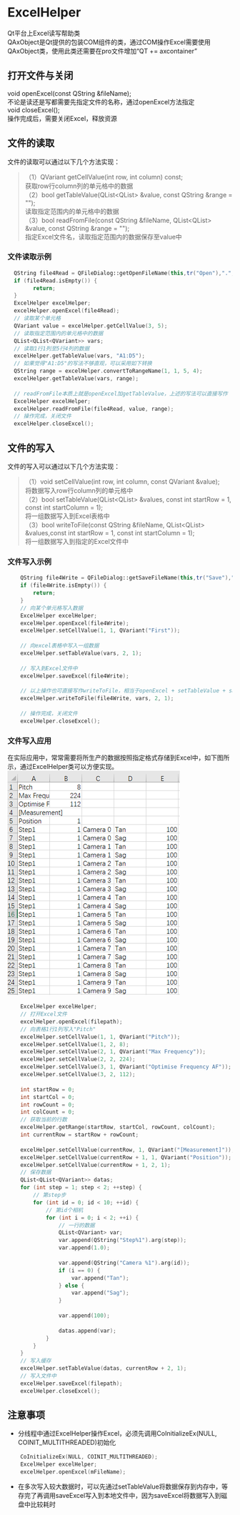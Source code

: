 # ExcelHelper
Qt平台上Excel读写帮助类<br>
QAxObject是Qt提供的包装COM组件的类，通过COM操作Excel需要使用QAxObject类，使用此类还需要在pro文件增加“QT += axcontainer”
## 打开文件与关闭
void openExcel(const QString &fileName);<br>
不论是读还是写都需要先指定文件的名称，通过openExcel方法指定<br>
void closeExcel();<br>
操作完成后，需要关闭Excel，释放资源

## 文件的读取
文件的读取可以通过以下几个方法实现：
> （1）QVariant getCellValue(int row, int column) const;<br>
>     获取row行column列的单元格中的数据<br>
> （2）bool getTableValue(QList<QList<QVariant>> &value, const QString &range = "");<br>
>     读取指定范围内的单元格中的数据<br>
> （3）bool readFromFile(const QString &fileName, QList<QList<QVariant>> &value, const QString &range = "");<br>
>     指定Excel文件名，读取指定范围内的数据保存至value中<br>
### 文件读取示例
```cpp
  QString file4Read = QFileDialog::getOpenFileName(this,tr("Open"),".",tr("Microsoft Office (*.xlsx *csv)"));
  if (file4Read.isEmpty()) {
        return;
  }
  ExcelHelper excelHelper;
  excelHelper.openExcel(file4Read);
  // 读取某个单元格
  QVariant value = excelHelper.getCellValue(3, 5);
  // 读取指定范围内的单元格中的数据
  QList<QList<QVariant>> vars;
  // 读取1行1列至5行4列的数据
  excelHelper.getTableValue(vars, "A1:D5");
  // 如果觉得"A1:D5"的写法不够直观，可以采用如下转换
  QString range = excelHelper.convertToRangeName(1, 1, 5, 4);
  excelHelper.getTableValue(vars, range);
  
  // readFromFile本质上就是openExcel加getTableValue，上述的写法可以直接写作
  ExcelHelper excelHelper;
  excelHelper.readFromFile(file4Read, value, range);
  // 操作完成，关闭文件
  excelHelper.closeExcel();
```
## 文件的写入
文件的写入可以通过以下几个方法实现：
> （1）void setCellValue(int row, int column, const QVariant &value);<br>
>     将数据写入row行column列的单元格中<br>
> （2）bool setTableValue(QList<QList<QVariant>> &values, const int startRow = 1, const int startColumn = 1);<br>
>     将一组数据写入到Excel表格中<br>
> （3）bool writeToFile(const QString &fileName, QList<QList<QVariant>> &values,const int startRow = 1, const int startColumn = 1);<br>
>     将一组数据写入到指定的Excel文件中<br>
### 文件写入示例
```cpp
    QString file4Write = QFileDialog::getSaveFileName(this,tr("Save"),".",tr("Microsoft Office (*.xlsx *csv)"));
    if (file4Write.isEmpty()) {
        return;
    }
    // 向某个单元格写入数据
    ExcelHelper excelHelper;
    excelHelper.openExcel(file4Write);
    excelHelper.setCellValue(1, 1, QVariant("First"));
    
    // 向excel表格中写入一组数据
    excelHelper.setTableValue(vars, 2, 1);
    
    // 写入到Excel文件中
    excelHelper.saveExcel(file4Write);
    
    // 以上操作也可直接写作writeToFile，相当于openExcel + setTableValue + saveExcel
    excelHelper.writeToFile(file4Write, vars, 2, 1);
    
    // 操作完成，关闭文件
    excelHelper.closeExcel();
```
### 文件写入应用
  在实际应用中，常常需要将所生产的数据按照指定格式存储到Excel中，如下图所示，通过ExcelHelper类可以方便实现。<br>
              ![](https://github.com/SummerBlack/ExcelHelper/raw/master/excel.png) <br>
```cpp
    ExcelHelper excelHelper;
    // 打开Excel文件
    excelHelper.openExcel(filepath);
    // 向表格1行1列写入"Pitch"
    excelHelper.setCellValue(1, 1, QVariant("Pitch"));
    excelHelper.setCellValue(1, 2, 8);
    excelHelper.setCellValue(2, 1, QVariant("Max Frequency"));
    excelHelper.setCellValue(2, 2, 224);
    excelHelper.setCellValue(3, 1, QVariant("Optimise Frequency AF"));
    excelHelper.setCellValue(3, 2, 112);

    int startRow = 0;
    int startCol = 0;
    int rowCount = 0;
    int colCount = 0;
    // 获取当前的行数
    excelHelper.getRange(startRow, startCol, rowCount, colCount);
    int currentRow = startRow + rowCount;

    excelHelper.setCellValue(currentRow, 1, QVariant("[Measurement]"));
    excelHelper.setCellValue(currentRow + 1, 1, QVariant("Position"));
    excelHelper.setCellValue(currentRow + 1, 2, 1);
    // 保存数据
    QList<QList<QVariant>> datas;
    for (int step = 1; step < 2; ++step) {
        // 第step步
        for (int id = 0; id < 10; ++id) {
            // 第id个相机
            for (int i = 0; i < 2; ++i) {
                // 一行的数据
                QList<QVariant> var;
                var.append(QString("Step%1").arg(step));
                var.append(1.0);

                var.append(QString("Camera %1").arg(id));
                if (i == 0) {
                    var.append("Tan");
                } else {
                    var.append("Sag");
                }

                var.append(100);

                datas.append(var);
            }
        }
    }
    // 写入缓存
    excelHelper.setTableValue(datas, currentRow + 2, 1);
    // 写入文件中
    excelHelper.saveExcel(filepath);
    excelHelper.closeExcel();
```
## 注意事项
* 分线程中通过ExcelHelper操作Excel，必须先调用CoInitializeEx(NULL, COINIT_MULTITHREADED)初始化
```cpp
    CoInitializeEx(NULL, COINIT_MULTITHREADED);
    ExcelHelper excelHelper;
    excelHelper.openExcel(mFileName);
```
* 在多次写入较大数据时，可以先通过setTableValue将数据保存到内存中，等存完了再调用saveExcel写入到本地文件中，因为saveExcel将数据写入到磁盘中比较耗时

